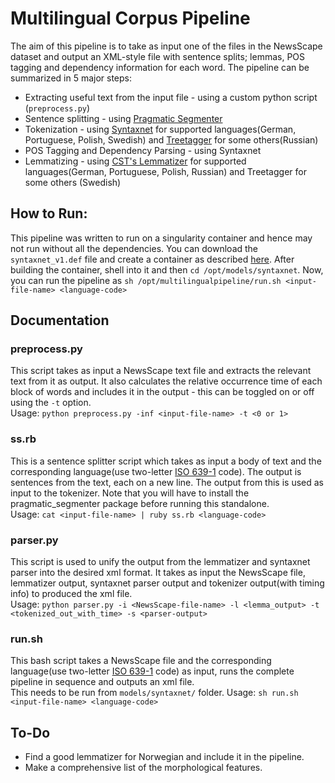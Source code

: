 # Multilingual Corpus Pipeline
The aim of this pipeline is to take as input one of the files in the NewsScape dataset and output an XML-style file with sentence splits; lemmas, POS tagging and dependency information for each word.  The pipeline can be summarized in 5 major steps:
- Extracting useful text from the input file - using a custom python script (`preprocess.py`)
- Sentence splitting - using [Pragmatic Segmenter](https://github.com/diasks2/pragmatic_segmenter)
- Tokenization - using [Syntaxnet](https://github.com/tensorflow/models/blob/master/syntaxnet/g3doc/universal.md) for supported languages(German, Portuguese, Polish, Swedish) and [Treetagger](http://www.cis.uni-muenchen.de/~schmid/tools/TreeTagger/) for some others(Russian)
- POS Tagging and Dependency Parsing - using Syntaxnet
- Lemmatizing - using [CST's Lemmatizer](https://cst.dk/online/lemmatiser/uk/) for supported languages(German, Portuguese, Polish, Russian) and Treetagger for some others (Swedish)


## How to Run:

This pipeline was written to run on a singularity container and hence may not run without all the dependencies. You can download the `syntaxnet_v1.def` file and create a container as described [here](http://www.redhenlab.org/home/tutorials-and-educational-resources/multilingual-corpus-pipeline). After building the container, shell into it and then `cd /opt/models/syntaxnet`. Now, you can run the pipeline as `sh /opt/multilingualpipeline/run.sh <input-file-name> <language-code>`


## Documentation

### preprocess.py
This script takes as input a NewsScape text file and extracts the relevant text from it as output. It also calculates the relative occurrence time of each block of words and includes it in the output - this can be toggled on or off using the `-t` option.  
Usage: `python preprocess.py -inf <input-file-name> -t <0 or 1>`

### ss.rb
This is a sentence splitter script which takes as input a body of text and the corresponding language(use two-letter [ISO 639-1](https://www.tm-town.com/languages) code). The output is sentences from the text, each on a new line. The output from this is used as input to the tokenizer. Note that you will have to install the pragmatic_segmenter package before running this standalone.  
Usage: `cat <input-file-name> | ruby ss.rb <language-code>`

### parser.py
This script is used to unify the output from the lemmatizer and syntaxnet parser into the desired xml format. It takes as input the NewsScape file, lemmatizer output, syntaxnet parser output and tokenizer output(with timing info) to produced the xml file.  
Usage: `python parser.py -i <NewsScape-file-name> -l <lemma_output> -t <tokenized_out_with_time> -s <parser-output>`

### run.sh
This bash script takes a NewsScape file and the corresponding language(use two-letter [ISO 639-1](https://www.tm-town.com/languages) code) as input, runs the complete pipeline in sequence and outputs an xml file.  
This needs to be run from `models/syntaxnet/` folder.
Usage: `sh run.sh <input-file-name> <language-code>`

## To-Do
- Find a good lemmatizer for Norwegian and include it in the pipeline.
- Make a comprehensive list of the morphological features.
